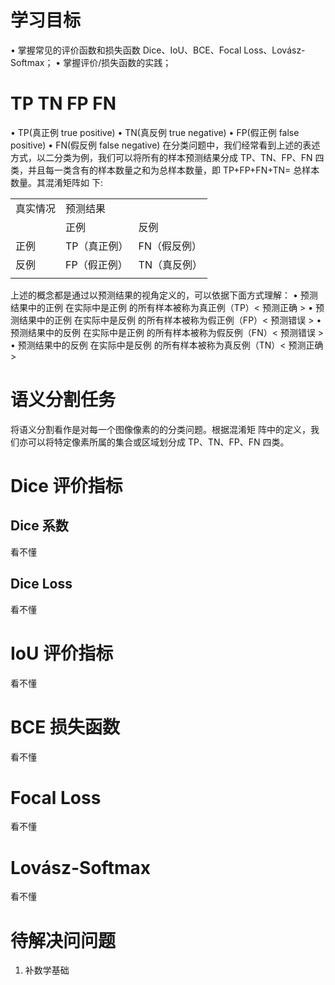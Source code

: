 # 学习目标
• 掌握常见的评价函数和损失函数 Dice、IoU、BCE、Focal Loss、Lovász-Softmax； 
• 掌握评价/损失函数的实践；

# TP TN FP FN
• TP(真正例 true positive) 
• TN(真反例 true negative) 
• FP(假正例 false positive) 
• FN(假反例 false negative)
在分类问题中，我们经常看到上述的表述方式，以二分类为例，我们可以将所有的样本预测结果分成 TP、TN、FP、FN 四类，并且每一类含有的样本数量之和为总样本数量，即 TP+FP+FN+TN= 总样本数量。其混淆矩阵如
下:
<table>
    <tr>
        <td>真实情况</td>
        <td>预测结果</td>
        <td></td>
    </tr>
    <tr>
        <td></td>
        <td>正例</td>
        <td>反例</td>
    </tr>
    <tr>
        <td>正例</td>
        <td>TP（真正例）</td>
        <td>FN（假反例）</td>
    </tr>
    <tr>
        <td>反例</td>
        <td>FP（假正例）</td>
        <td>TN（真反例）</td>
    </tr>
    <tr>
        <td></td>
    </tr>
</table>
上述的概念都是通过以预测结果的视角定义的，可以依据下面方式理解：
• 预测结果中的正例 在实际中是正例 的所有样本被称为真正例（TP）< 预测正确 > 
• 预测结果中的正例 在实际中是反例 的所有样本被称为假正例（FP）< 预测错误 > 
• 预测结果中的反例 在实际中是正例 的所有样本被称为假反例（FN）< 预测错误 > 
• 预测结果中的反例 在实际中是反例 的所有样本被称为真反例（TN）< 预测正确 >

# 语义分割任务
将语义分割看作是对每一个图像像素的的分类问题。根据混淆矩
阵中的定义，我们亦可以将特定像素所属的集合或区域划分成 TP、TN、FP、FN 四类。

# Dice 评价指标

## Dice 系数
看不懂

## Dice Loss
看不懂

# IoU 评价指标
看不懂

# BCE 损失函数
看不懂

# Focal Loss
看不懂

# Lovász-Softmax
看不懂

# 待解决问问题
1. 补数学基础
